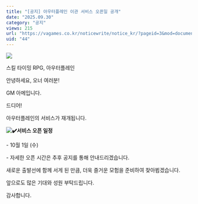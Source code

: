 ```yaml
---
title: "[공지] 아우터플레인 이관 서비스 오픈일 공개"
date: "2025.09.30"
category: "공지"
views: 215
url: "https://vagames.co.kr/noticewrite/notice_kr/?pageid=3&mod=document&uid=44"
uid: "44"
---
```


![](/images/news/live/kr/44-6c9ad146.png)  

  

스킬 타이밍 RPG, 아우터플레인

안녕하세요, 오너 여러분!

GM 아메입니다.

  

드디어!

아우터플레인의 서비스가 재개됩니다.

  

**![✔️](/images/news/live/kr/44-e70057a1.svg)서비스 오픈 일정**

\- 10월 1일 (수)

\- 자세한 오픈 시간은 추후 공지를 통해 안내드리겠습니다.

  

새로운 출발선에 함께 서게 된 만큼, 더욱 즐거운 모험을 준비하여 찾아뵙겠습니다.

앞으로도 많은 기대와 성원 부탁드립니다.

  

감사합니다.